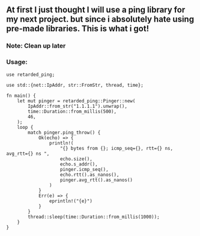 ## At first I just thought I will use a ping library for my next project. but since i absolutely hate using pre-made libraries. This is what i got!

### Note: Clean up later


### Usage:

```
use retarded_ping;

use std::{net::IpAddr, str::FromStr, thread, time};

fn main() {
    let mut pinger = retarded_ping::Pinger::new(
        IpAddr::from_str("1.1.1.1").unwrap(),
        time::Duration::from_millis(500),
        46,
    );
    loop {
        match pinger.ping_throw() {
            Ok(echo) => {
                println!(
                    "{} bytes from {}; icmp_seq={}, rtt={} ns, avg_rtt={} ns ",
                    echo.size(),
                    echo.s_addr(),
                    pinger.icmp_seq(),
                    echo.rtt().as_nanos(),
                    pinger.avg_rtt().as_nanos()
                )
            }
            Err(e) => {
                eprintln!("{e}")
            }
        }
        thread::sleep(time::Duration::from_millis(1000));
    }
}


```